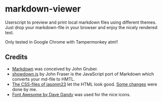 markdown-viewer
===============

Userscript to preview and print local markdown files using different themes.
Just drop your markdown-file in your browser and enjoy the nicely rendered text.

Only tested in Google Chrome with Tampermonkey atm!!

## Credits
 * [Markdown](https://daringfireball.net/projects/markdown/) was conceived by John Gruber.  
 * [showdown.js](http://markhuot.github.io/phocco/resources/showdown.js.html) by John Fraser is the JavaScript port of Markdown which converts your md-file to HMTL.  
 * [The CSS-files of jasonm23](https://github.com/jasonm23/markdown-css-themes) let the HTML look good. [Some changes](https://github.com/znegva/markdown-css-themes) were done by me.  
 * [Font Awesome by Dave Gandy](http://fontawesome.io) was used for the nice icons.
